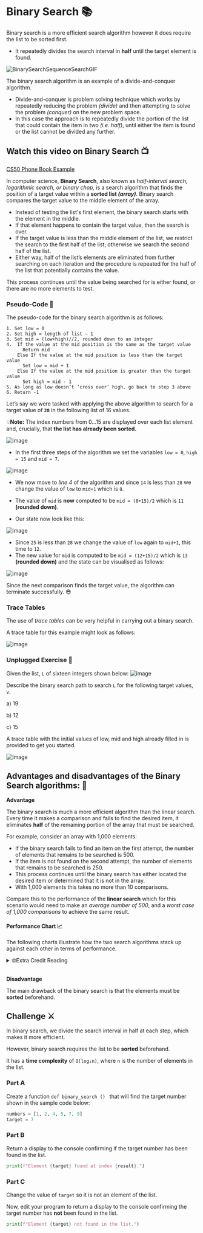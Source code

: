 # Binary Search 📚
Binary search is a more efficient search algorithm however it does require the list to be sorted first. 
- It repeatedly divides the search interval in **half** until the target element is found.

![BinarySearchSequenceSearchGIF](https://github.com/ross-bish/Algorithms/assets/83789503/586486a5-ef91-43a2-893b-0f3091be0f2a)

The binary search algorithm is an example of a divide-and-conquer algorithm.
- Divide-and-conquer is problem solving technique which works by repeatedly reducing the problem _(divide)_ and then attempting to solve the problem _(conquer)_ on the new problem space.
- In this case the approach is to repeatedly divide the portion of the list that could contain the item in two _(i.e. half)_, until either the item is found or the list cannot be divided any further.

## Watch this video on Binary Search 📺
[CS50 Phone Book Example](https://www.youtube.com/watch?v=DSffdCT5Cx4)

In computer science, **Binary Search**, also known as _half-interval search, logarithmic search, or binary chop,_ is a search algorithm that finds the position of a target value within a **sorted list _(array)_**. Binary search compares the target value to the middle element of the array.

- Instead of testing the list's first element, the binary search starts with the element in the middle.
- If that element happens to contain the target value, then the search is over.
- If the target value is less than the middle element of the list, we restrict the search to the first half of the list; otherwise we search the second half of the list.
- Either way, half of the list’s elements are eliminated from further searching on each iteration and the procedure is repeated for the half of the list that potentially contains the value.

This process continues until the value being searched for is either found, or there are no more elements to test.



### Pseudo-Code 📝
The pseudo-code for the binary search algorithm is as follows:
````
1. Set low = 0
2. Set high = length of list – 1
3. Set mid = (low+high)//2, rounded down to an integer
4.  If the value at the mid position is the same as the target value
      Return mid
    Else If the value at the mid position is less than the target value
      Set low = mid + 1
    Else If the value at the mid position is greater than the target value
      Set high = mid - 1
5. As long as low doesn’t ‘cross over’ high, go back to step 3 above 6. Return -1
````
Let’s say we were tasked with applying the above algorithm to search for a target value of **``28``** in the following list of 16 values. 

💡**Note:** The index numbers from 0…15 are displayed over each list element and, crucially, that **the list has already been sorted.**

![image](https://github.com/ross-bish/Algorithms/assets/83789503/7da6c190-f108-495a-824d-4ef983778636)

- In the first three steps of the algorithm we set the variables ``low = 0``, ``high = 15`` and ``mid = 7``.

![image](https://github.com/ross-bish/Algorithms/assets/83789503/587de46c-6567-4603-b421-ef6823334b60)

- We now move to _line 4_ of the algorithm and since ``14`` is less than ``28`` we change the value of ``low`` to ``mid+1`` which is ``8``. 

- The value of ``mid`` is **now** computed to be ``mid = (8+15)/2`` which is ``11`` **(rounded down)**.
- Our state now look like this:

![image](https://github.com/ross-bish/Algorithms/assets/83789503/0ab92e37-b6a4-47e7-94b3-88169fca50bc)

- Since ``25`` is less than ``28`` we change the value of ``low`` again to ``mid+1``, this time to ``12``.
- The new value for ``mid`` is computed to be ``mid = (12+15)/2`` which is ``13`` **(rounded down)** and the state can be visualised as follows:

![image](https://github.com/ross-bish/Algorithms/assets/83789503/7686a769-a8c2-4901-82de-6dd571c07066)

Since the next comparison finds the target value, the algorithm can terminate successfully. 😎

### Trace Tables 
The use of _trace tables_ can be very helpful in carrying out a binary search. 

A trace table for this example might look as follows:

![image](https://github.com/ross-bish/Algorithms/assets/83789503/c1e9bf49-13fd-4b19-ad84-39b128848c4f)

### Unplugged Exercise 🔌
Given the list, ``L`` of sixteen integers shown below:
![image](https://github.com/ross-bish/Algorithms/assets/83789503/ea619991-cca3-4f45-9355-bc4588042e4b)

Describe the binary search path to search ``L`` for the following target values, ``v``.

a) 19

b) 12

c) 15

A trace table with the initial values of low, mid and high already filled in is provided to get you started.

![image](https://github.com/ross-bish/Algorithms/assets/83789503/3ebdf6c1-62b5-4b34-bc55-7f3bade88857)

## Advantages and disadvantages of the Binary Search algorithms: 📝
**Advantage**

The binary search is much a more efficient algorithm than the linear search. Every time it makes a comparison and fails to find the desired item, it eliminates **half** of the remaining portion of the array that must be searched. 

For example, consider an array with 1,000 elements:

- If the binary search fails to find an item on the first attempt, the number of elements that remains to be searched is 500.
- If the item is not found on the second attempt, the number of elements that remains to be searched is 250.
- This process continues until the binary search has either located the desired item or determined that it is not in the array.
- With 1,000 elements this takes no more than 10 comparisons.

Compare this to the performance of the **linear search** which for this scenario would need to make an _average number of 500_, and a _worst case of 1,000 comparisons_ to achieve the same result.

#### Performance Chart 📈
The following charts illustrate how the two search algorithms stack up against each other in terms of performance. 

<details>      
      <summary>🤓Extra Credit Reading</summary>
      <br>
We are already aware that the performance of the linear search increases in proportion to the number of items in the list to search. This linearity is clearly shown by the blue line below. However, notice how the performance cost of the binary search (shown by the brown line) barely rises above the x-axis using this scale.

![image](https://github.com/ross-bish/Algorithms/assets/83789503/487203e9-a2f0-45bd-864b-d029563f2a9a)

The next graph shows the same data but this time the x-axis is scaled logarithmically. Again the rise in cost of the binary search is barely noticeable as the size of the list grows. Notice, however that the cost of the linear search appears to grow exponentially with respect to the size of the list to search.

![image](https://github.com/ross-bish/Algorithms/assets/83789503/734f9beb-88a4-45f7-9941-e21b2c1c8ada)

The final graphs shown below uses a log-log scale i.e. both x- and y-axes are scaled logarithmically.

![image](https://github.com/ross-bish/Algorithms/assets/83789503/8f7f2f5c-7398-47f3-a14c-d61f573d3b8e)

Here we can finally see the true logarithmic nature of the efficiency of the binary search emerge. In particular, notice that the performance of the binary search is a logarithmic function of the size of the problem space. Furthermore, the graph is evidence that binary search is **exponentially faster than its linear counterpart.**


As can be seen from the table below the maximum number of comparisons _(steps)_ the binary search algorithm needs to perform in order to find some target value just **increases by one** each time the size of the input list is **doubled**.

![image](https://github.com/ross-bish/Algorithms/assets/83789503/b6a1b48c-1419-4c33-b65e-a44cb98e456f)



</details>

<br>

**Disadvantage**

The main drawback of the binary search is that the elements must be **sorted** beforehand.

## Challenge ⚔️
In binary search, we divide the search interval in half at each step, which makes it more efficient.

However, binary search requires the list to be **sorted** beforehand. 

It has a **time complexity** of ``O(log₂n)``, where ``n`` is the number of elements in the list.


### Part A
Create a function `def binary_search () ` that will find the target number shown in the sample code below:

````python
numbers = [1, 2, 4, 5, 7, 9]
target = 7
````
### Part B
Return a display to the console confirming if the target number has been found in the list.

````python
print(f"Element {target} found at index {result}.")
````

### Part C
Change the value of `target` so it is not an element of the list.

Now, edit your program to return a display to the console confirming the target number has **not** been found in the list.

````python
print(f"Element {target} not found in the list.")
````




